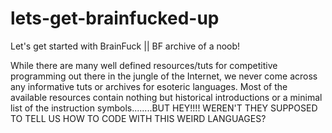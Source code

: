 # lets-get-brainfucked-up
Let's get started with BrainFuck || BF archive of a noob!

While there are many well defined resources/tuts for competitive programming out there in the jungle of the Internet, we never come across any informative tuts or archives for esoteric languages. Most of the available resources contain nothing but historical introductions or a minimal list of the instruction symbols........BUT HEY!!!! WEREN'T THEY SUPPOSED TO TELL US HOW TO CODE WITH THIS WEIRD LANGUAGES?
